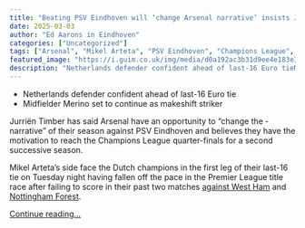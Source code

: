 ```yaml
---
title: "Beating PSV Eindhoven will ‘change Arsenal narrative’ insists Jurriën Timber"
date: 2025-03-03
author: "Ed Aarons in Eindhoven"
categories: ["Uncategorized"]
tags: ["Arsenal", "Mikel Arteta", "PSV Eindhoven", "Champions League", "European club football", "Football", "Sport"]
featured_image: "https://i.guim.co.uk/img/media/d0a192ac3b31d9ee4e183e39ab03cbad2f021461/1710_1023_2553_1532/master/2553.jpg?width=140&quality=85&auto=format&fit=max&s=7d34b6e31355a279a3e57dc76d59d107"
description: "Netherlands defender confident ahead of last-16 Euro tieMidfielder Merino set to continue as makeshift strikerJurriën Timber has said Arsenal have an opportunit..."
---
```


  * Netherlands defender confident ahead of last-16 Euro tie
  * Midfielder Merino set to continue as makeshift striker



Jurriën Timber has said Arsenal have an opportunity to “change the ­narrative” of their season against PSV Eindhoven and believes they have the motivation to reach the ­Champions League quarter-finals for a second successive season.

Mikel Arteta’s side face the Dutch champions in the first leg of their last-16 tie on Tuesday night having fallen off the pace in the Premier League title race after failing to score in their past two matches [against West Ham](https://www.theguardian.com/football/2025/feb/22/arsenal-west-ham-premier-league-match-report) and [Nottingham Forest](https://www.theguardian.com/football/2025/feb/26/nottingham-forest-arsenal-premier-league-match-report#:~:text=Blunted%20Arsenal%20grind%20to%20a%20halt%20in%20grating%20stalemate%20at%20Nottingham%20Forest,-Peter%20Lansley%20at&amp;text=These%20teams%20may%20only%20be,far%20apart%20their%20ambitions%20lie.).

[Continue reading...](https://www.theguardian.com/football/2025/mar/03/beating-psv-eindhoven-will-change-arsenal-narrative-insists-jurrien-timber)
